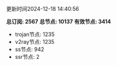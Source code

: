 更新时间2024-12-18 14:40:56

**总订阅: 2567**
**总节点: 10137**
**有效节点: 3414**
- trojan节点: 1235
- v2ray节点: 1235
- ss节点: 942
- ssr节点: 2
